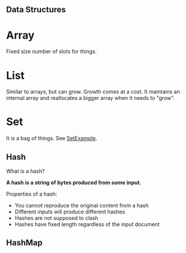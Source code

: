 ## Data Structures

# Array

Fixed size number of slots  for things.

# List

Similar to arrays, but can grow. Growth comes at a cost. It maintains  an internal array 
and reallocates a bigger array when it needs to "grow". 


# Set

It is a bag of things. See [SetExample](SetExample.java). 

## Hash

What is a hash?

__A hash is a string of bytes produced from some input.__ 

Properties of a hash: 

* You cannot reproduce the original content from a hash
* Different inputs will produce different hashes 
* Hashes are not supposed to clash 
* Hashes have fixed length regardless of the input document 

 
## HashMap 



